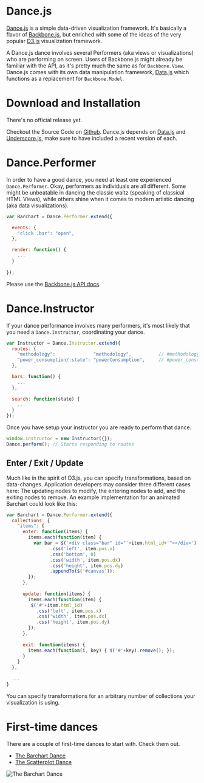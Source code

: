 Dance.js
========

[Dance.js](http://github.com/michael/dance) is a simple data-driven
visualization framework. It's basically a flavor of
[Backbone.js](http://documentcloud.github.com/backbone/), but enriched
with some of the ideas of the very popular
[D3.js](http://mbostock.github.com/d3/) visualization framework.

A Dance.js dance involves several Performers (aka views or
visualizations) who are performing on screen. Users of Backbone.js might
already be familiar with the API, as it's pretty much the same as for
`Backbone.View`. Dance.js comes with its own data manipulation
framework, [Data.js](http://substance.io/michael/data-js) which
functions as a replacement for `Backbone.Model`.

Download and Installation
=========================

There's no official release yet.

Checkout the Source Code on [Github](http://github.com/michael/data).
Dance.js depends on [Data.js](http://substance.io/michael/data-js) and
[Underscore.js](http://documentcloud.github.com/underscore), make sure
to have included a recent version of each.

Dance.Performer
===============

In order to have a good dance, you need at least one experienced
`Dance.Performer`. Okay, performers as individuals are all different.
Some might be unbeatable in dancing the classic waltz (speaking of
classical HTML Views), while others shine when it comes to modern
artistic dancing (aka data visualizations).

```js
var Barchart = Dance.Performer.extend({

  events: {
    "click .bar": "open",
  },

  render: function() {
    ...
  }
  
});
```

Please use the [Backbone.js API
docs](http://documentcloud.github.com/backbone/#View).

Dance.Instructor
================

If your dance performance involves many performers, it's most likely
that you need a `Dance.Instructor`, coordinating your dance.

```js
var Instructor = Dance.Instructor.extend({
  routes: {
    "methodology":              "methodology",          // #methodology
    "power_consumption/:state": "powerConsumption",     // #power_consumption/dc
  },

  bars: function() {
    ...
  },

  search: function(state) {
    ...
  }
});
```

Once you have setup your instructor you are ready to perform that dance.

```js
window.instructor = new Instructor({});
Dance.perform(); // Starts responding to routes
```

Enter / Exit / Update
---------------------

Much like in the spirit of D3.js, you can specify transformations, based
on data-changes. Application developers may consider three different
cases here: The updating nodes to modify, the entering nodes to add, and
the exiting nodes to remove. An example implementation for an animated
Barchart could look like this:

```js
var Barchart = Dance.Performer.extend({
  collections: {
    "items": {
      enter: function(items) {
        items.each(function(item) {
          var bar = $('<div class="bar" id="'+item.html_id+'"></div>')
                .css('left', item.pos.x)
                .css('bottom', 0)
                .css('width', item.pos.dx)
                .css('height', item.pos.dy)
                .appendTo($('#canvas'));
        });
      },
  
      update: function(items) {
        items.each(function(item) {
         $('#'+item.html_id)
           .css('left', item.pos.x)
           .css('width', item.pos.dx)
           .css('height', item.pos.dy)
        });
      },
  
      exit: function(items) {
        items.each(function(i, key) { $('#'+key).remove(); });
      }
    }
  },
  
  ...
}
```

You can specify transformations for an arbitrary number of collections
your visualization is using.

First-time dances
=================

There are a couple of first-time dances to start with. Check them out.

-   [The Barchart Dance](http://bl.ocks.org/2172216)
-   [The Scatterplot Dance](http://bl.ocks.org/2458819)

![The Barchart
Dance](http://substance-assets.s3.amazonaws.com/68/6ae5ed1421157b81058d88f4c88f9c/bars.png)